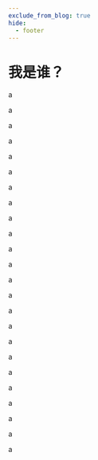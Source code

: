 ```yaml
---
exclude_from_blog: true
hide:
  - footer
---
```


# 我是谁？
a

a

a

a

a

a

a

a

a

a

a

a

a

a

a

a

a

a


a

a

a

a

a

a
